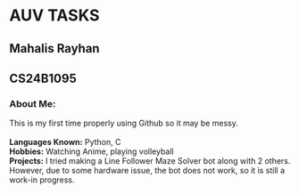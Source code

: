 # AUV TASKS
## Mahalis Rayhan
## CS24B1095

### About Me:
This is my first time properly using Github so it may be messy.\
\
**Languages Known:** Python, C \
**Hobbies:** Watching Anime, playing volleyball \
**Projects:** I tried making a Line Follower Maze Solver bot along with 2 others. However, due to some hardware issue, the bot does not work, so it is still a work-in progress.
